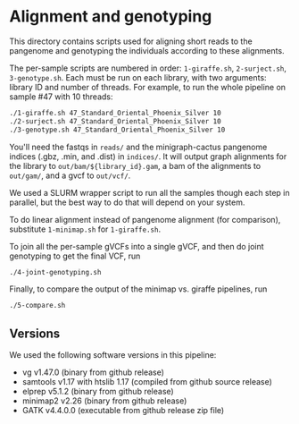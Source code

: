 # Alignment and genotyping

This directory contains scripts used for aligning short reads to the pangenome
and genotyping the individuals according to these alignments.

The per-sample scripts are numbered in order: `1-giraffe.sh`, `2-surject.sh`,
`3-genotype.sh`. Each must be run on each library, with two arguments: library
ID and number of threads. For example, to run the whole pipeline on sample
#47 with 10 threads:

```bash
./1-giraffe.sh 47_Standard_Oriental_Phoenix_Silver 10
./2-surject.sh 47_Standard_Oriental_Phoenix_Silver 10
./3-genotype.sh 47_Standard_Oriental_Phoenix_Silver 10
```

You'll need the fastqs in `reads/` and the minigraph-cactus pangenome indices
(.gbz, .min, and .dist) in `indices/`. It will output graph alignments for the
library to `out/bam/${library_id}.gam`, a bam of the alignments to `out/gam/`,
and a gvcf to `out/vcf/`.

We used a SLURM wrapper script to run all the samples though each step
in parallel, but the best way to do that will depend on your system.

To do linear alignment instead of pangenome alignment (for comparison),
substitute `1-minimap.sh` for `1-giraffe.sh`.

To join all the per-sample gVCFs into a single gVCF, and then do joint
genotyping to get the final VCF, run

```bash
./4-joint-genotyping.sh
```

Finally, to compare the output of the minimap vs. giraffe pipelines, run
```bash
./5-compare.sh
```

## Versions

We used the following software versions in this pipeline:
* vg v1.47.0 (binary from github release)
* samtools v1.17 with htslib 1.17 (compiled from github source release)
* elprep v5.1.2 (binary from github release)
* minimap2 v2.26 (binary from github release)
* GATK v4.4.0.0 (executable from github release zip file)
